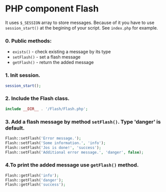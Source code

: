 # PHP component Flash

It uses `$_SESSION` array to store messages. Because of it you have to use `session_start()` at the begining of your script. See `index.php` for example.
### 0. Public methods:
- `exists()` - check existing a message by its type
- `setFlash()` - set a flash message
- `getFlash()` - return the added message
### 1. Init session.
```php
session_start();
```
### 2. Include the Flash class.
```php
include __DIR__ . '/Flash/Flash.php';
```
### 3. Add a flash message by method `setFlash()`. Type 'danger' is default.
```php
Flash::setFlash('Error message.');
Flash::setFlash('Some information.', 'info');
Flash::setFlash('Jos is done!', 'success');
Flash::setFlash('Additional error message.', 'danger', false);
```
### 4.To print the added message use `getFlash()` method.
```php
Flash::getFlash('info');
Flash::getFlash('danger');
Flash::getFlash('success');
```
